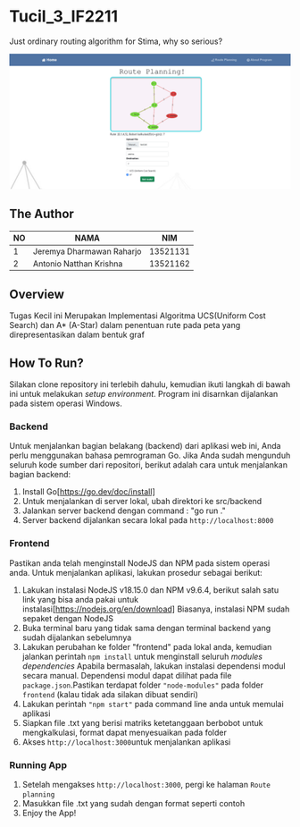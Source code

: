 # Tucil_3_IF2211
Just ordinary routing algorithm for Stima, why so serious?

<p align="center">
  <img src="etc/display.jpg" title="route planning">
</p>

## The Author
| NO | NAMA | NIM |
--- | --- | --- |
| 1 | Jeremya Dharmawan Raharjo | 13521131 |
| 2 | Antonio Natthan Krishna | 13521162 |

## Overview
Tugas Kecil ini Merupakan Implementasi Algoritma UCS(Uniform Cost Search) dan A* (A-Star) dalam penentuan rute pada peta yang direpresentasikan dalam bentuk graf

## How To Run?
Silakan clone repository ini terlebih dahulu, kemudian ikuti langkah di bawah ini untuk melakukan <i>setup environment</i>. Program ini disarnkan dijalankan pada sistem operasi Windows.

### Backend
Untuk menjalankan bagian belakang (backend) dari aplikasi web ini, Anda perlu menggunakan bahasa pemrograman Go. Jika Anda sudah mengunduh seluruh kode sumber dari repositori, berikut adalah cara untuk menjalankan bagian backend:

1. Install Go[https://go.dev/doc/install]
2. Untuk menjalankan di server lokal, ubah direktori ke src/backend
3. Jalankan server backend dengan command : "go run ."
4. Server backend dijalankan secara lokal pada `http://localhost:8000`


### Frontend
Pastikan anda telah menginstall NodeJS dan NPM pada sistem operasi anda. Untuk menjalankan aplikasi, lakukan prosedur sebagai berikut:
1. Lakukan instalasi NodeJS v18.15.0 dan NPM v9.6.4, berikut salah satu link yang bisa anda pakai untuk instalasi[https://nodejs.org/en/download]
   Biasanya, instalasi NPM sudah sepaket dengan NodeJS
2. Buka terminal baru yang tidak sama dengan terminal backend yang sudah dijalankan sebelumnya
3. Lakukan perubahan ke folder "frontend" pada lokal anda, kemudian jalankan perintah `npm install` untuk menginstall seluruh <i>modules dependencies</i>
   Apabila bermasalah, lakukan instalasi dependensi modul secara manual. Dependensi modul dapat dilihat pada file `package.json`.Pastikan terdapat folder `"node-modules"` pada folder `frontend` (kalau tidak ada silakan dibuat sendiri)
4. Lakukan perintah `"npm start"` pada command line anda untuk memulai aplikasi
5. Siapkan file .txt yang berisi matriks ketetanggaan berbobot untuk mengkalkulasi, format dapat menyesuaikan pada folder 
6. Akses `http://localhost:3000`untuk menjalankan aplikasi

### Running App
1. Setelah mengakses `http://localhost:3000`, pergi ke halaman `Route planning`
2. Masukkan file .txt yang sudah dengan format seperti contoh
3. Enjoy the App!
